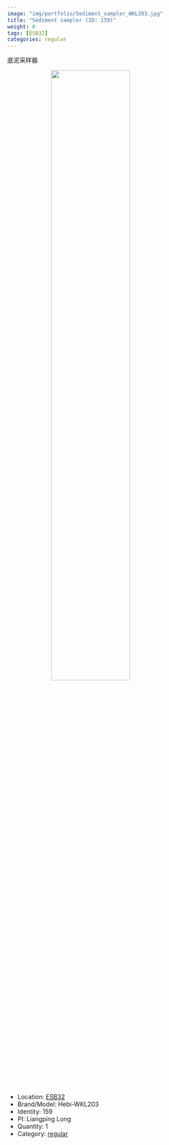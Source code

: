 ```yaml
---
image: "img/portfolio/Sediment_sampler_WKL203.jpg"
title: "Sediment sampler (ID: 159)"
weight: 0
tags: [ESB32]
categories: regular
---
```


底泥采样器

<!--more-->

<img src="../../img/portfolio/Sediment_sampler_WKL203.jpg" width="60%" style="display: block; margin: auto;">

- Location: [ESB32](../../tags/esb32)
- Brand/Model: Hebi-WKL203
- Identity: 159
- PI: Liangping Long
- Quantity: 1
- Category: [regular](../../categories/regular)







